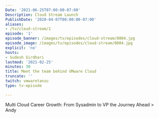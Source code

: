 ```yaml
---
Date: '2021-06-25T07:00:00-07:00'
Description: Cloud Stream Launch
PublishDate: '2020-04-07T00:00:00-07:00'
aliases:
- /tv/cloud-stream/1
episode: '1'
episode_banner: /images/tv/episodes/cloud-stream/0004.jpg
episode_image: /images/tv/episodes/cloud-stream/0004.jpg
explicit: 'no'
hosts:
- Sudesh Girdhari
lastmod: '2021-02-25'
minutes: 30
title: Meet the team behind VMware Cloud 
truncate: ''
twitch: vmwaretanzu
type: tv-episode

---
```


Multi Cloud Career Growth: From Sysadmin to VP the Journey Ahead > Andy